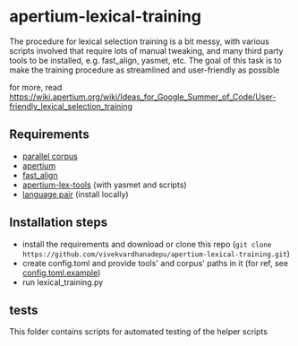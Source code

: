 # apertium-lexical-training

The procedure for lexical selection training is a bit messy, with various scripts involved that require lots of manual tweaking, and many third party tools to be installed, e.g. fast_align, yasmet, etc. The goal of this task is to make the training procedure as streamlined and user-friendly as possible

for more, read https://wiki.apertium.org/wiki/Ideas_for_Google_Summer_of_Code/User-friendly_lexical_selection_training

## Requirements

- [parallel corpus](https://wiki.apertium.org/wiki/Corpora)
- [apertium](https://wiki.apertium.org/wiki/Installation)
- [fast_align](https://github.com/clab/fast_align)
- [apertium-lex-tools](https://wiki.apertium.org/wiki/Install_Apertium_core_by_compiling) (with yasmet and scripts)
- [language pair](https://wiki.apertium.org/wiki/List_of_language_pairs) (install locally)

## Installation steps

- install the requirements and download or clone this repo (`git clone https://github.com/vivekvardhanadepu/apertium-lexical-training.git`)
- create config.toml and provide tools' and corpus' paths in it (for ref, see [config.toml.example](config.toml.example"))
- run lexical_training.py

## tests

This folder contains scripts for automated testing of the helper scripts
